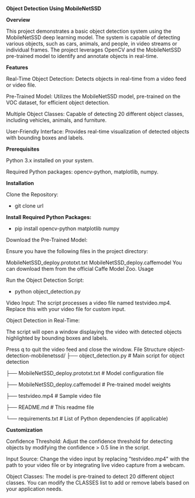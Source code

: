 **Object Detection Using MobileNetSSD**

**Overview**

This project demonstrates a basic object detection system using the MobileNetSSD deep learning model. The system is capable of detecting various objects, such as cars, animals, and people, in video streams or individual frames. The project leverages OpenCV and the MobileNetSSD pre-trained model to identify and annotate objects in real-time.

**Features**

Real-Time Object Detection: Detects objects in real-time from a video feed or video file.

Pre-Trained Model: Utilizes the MobileNetSSD model, pre-trained on the VOC dataset, for efficient object detection.

Multiple Object Classes: Capable of detecting 20 different object classes, including vehicles, animals, and furniture.

User-Friendly Interface: Provides real-time visualization of detected objects with bounding boxes and labels.

**Prerequisites**

Python 3.x installed on your system.

Required Python packages: opencv-python, matplotlib, numpy.

**Installation**

Clone the Repository:

- git clone url

**Install Required Python Packages:**

- pip install opencv-python matplotlib numpy
   
Download the Pre-Trained Model:

Ensure you have the following files in the project directory:

MobileNetSSD_deploy.prototxt.txt
MobileNetSSD_deploy.caffemodel
You can download them from the official Caffe Model Zoo.
Usage

Run the Object Detection Script:
- python object_detection.py

Video Input:
The script processes a video file named testvideo.mp4. Replace this with your video file for custom input.

Object Detection in Real-Time:

The script will open a window displaying the video with detected objects highlighted by bounding boxes and labels.

Press q to quit the video feed and close the window.
File Structure
object-detection-mobilenetssd/
├── object_detection.py         # Main script for object detection

├── MobileNetSSD_deploy.prototxt.txt  # Model configuration file

├── MobileNetSSD_deploy.caffemodel    # Pre-trained model weights

├── testvideo.mp4               # Sample video file

├── README.md                   # This readme file

└── requirements.txt            # List of Python dependencies (if applicable)

**Customization**

Confidence Threshold: Adjust the confidence threshold for detecting objects by modifying the confidence > 0.5 line in the script.

Input Source: Change the video input by replacing "testvideo.mp4" with the path to your video file or by integrating live video capture from a webcam.

Object Classes: The model is pre-trained to detect 20 different object classes. You can modify the CLASSES list to add or remove labels based on your application needs.
